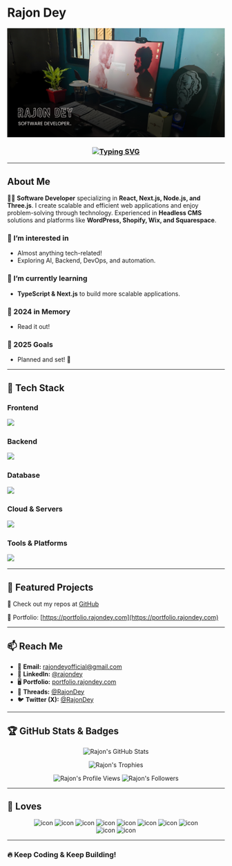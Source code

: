 # Rajon Dey

<img align="center" src="https://github.com/RajonDey/RajonDey/blob/main/Rajon%20Dey%20-%20Github.png" alt="Rajon Dey" />

<h3 align="center">
  <a href="https://git.io/typing-svg">
    <img src="https://readme-typing-svg.demolab.com?font=Fira+Code&size=24&pause=1000&center=true&vCenter=true&multiline=true&width=460&lines=Hey,+This+is+Rajon+%3C%2F%3E" alt="Typing SVG" />
  </a>
</h3>

---

## About Me

👨‍💻 **Software Developer** specializing in **React, Next.js, Node.js, and Three.js**. I create scalable and efficient web applications and enjoy problem-solving through technology. Experienced in **Headless CMS** solutions and platforms like **WordPress, Shopify, Wix, and Squarespace**.

### 👀 I’m interested in
- Almost anything tech-related!
- Exploring AI, Backend, DevOps, and automation.

### 🌱 I’m currently learning
- **TypeScript & Next.js** to build more scalable applications.

### 📜 2024 in Memory
- Read it out!

### 🎯 2025 Goals
- Planned and set! 🚀

---

## 🔧 Tech Stack

### **Frontend**
<p align="left">
  <a href="https://skillicons.dev">
    <img src="https://skillicons.dev/icons?i=js,ts,react,nextjs,tailwind,redux,materialui" />
  </a>
</p>

### **Backend**
<p align="left">
  <a href="https://skillicons.dev">
    <img src="https://skillicons.dev/icons?i=nodejs,nestjs,prisma,supabase" />
  </a>
</p>

### **Database**
<p align="left">
  <a href="https://skillicons.dev">
    <img src="https://skillicons.dev/icons?i=mongodb,mysql,postgres" />
  </a>
</p>

### **Cloud & Servers**
<p align="left">
  <a href="https://skillicons.dev">
    <img src="https://skillicons.dev/icons?i=aws,gcp,firebase,cloudflare" />
  </a>
</p>

### **Tools & Platforms**
<p align="left">
  <a href="https://skillicons.dev">
    <img src="https://skillicons.dev/icons?i=git,github,docker,vercel,netlify,figma,xd,idea,vscode,postman,linux" />
  </a>
</p>

---

## 🚀 Featured Projects

🔹 Check out my repos at [GitHub](https://github.com/RajonDey)

🔹 Portfolio: [https://portfolio.rajondey.com](https://portfolio.rajondey.com)

---

## 📫 Reach Me

- 📩 **Email:** rajondeyofficial@gmail.com
- 💼 **LinkedIn:** [@rajondey](https://www.linkedin.com/in/rajondey)
- 🖥 **Portfolio:** [portfolio.rajondey.com](https://portfolio.rajondey.com)
- 🔗 **Threads:** [@RajonDey](https://www.threads.net/@rajjon.dey)
- 🐦 **Twitter (X):** [@RajonDey](https://twitter.com/RajonDey)

---

## 🏆 GitHub Stats & Badges

<p align="center">
  <img src="https://github-readme-stats.vercel.app/api?username=RajonDey&show_icons=true&theme=radical" alt="Rajon's GitHub Stats" />
</p>

<p align="center">
  <img src="https://github-profile-trophy.vercel.app/?username=RajonDey&theme=dracula&margin-w=15" alt="Rajon's Trophies" />
</p>

<p align="center">
  <img src="https://komarev.com/ghpvc/?username=RajonDey&label=Profile%20Views&color=blue&style=flat" alt="Rajon's Profile Views" />
  <img src="https://img.shields.io/github/followers/RajonDey?label=Followers&style=social" alt="Rajon's Followers" />
</p>

---

## 🎨 Loves

<div align="center">
  <img src="https://techstack-generator.vercel.app/js-icon.svg" alt="icon" width="50" height="50" />
  <img src="https://techstack-generator.vercel.app/react-icon.svg" alt="icon" width="50" height="50" />
  <img src="https://techstack-generator.vercel.app/prettier-icon.svg" alt="icon" width="50" height="50" />
  <img src="https://techstack-generator.vercel.app/sass-icon.svg" alt="icon" width="50" height="50" />
  <img src="https://techstack-generator.vercel.app/mysql-icon.svg" alt="icon" width="50" height="50" />
  <img src="https://techstack-generator.vercel.app/redux-icon.svg" alt="icon" width="50" height="50" />
  <img src="https://techstack-generator.vercel.app/aws-icon.svg" alt="icon" width="50" height="50" />
  <img src="https://techstack-generator.vercel.app/python-icon.svg" alt="icon" width="50" height="50" />
</div>

<div align="center">
  <img src="https://techstack-generator.vercel.app/docker-icon.svg" alt="icon" width="50" height="50" />
  <img src="https://techstack-generator.vercel.app/github-icon.svg" alt="icon" width="50" height="50" />
</div>

---

### 🔥 Keep Coding & Keep Building!
